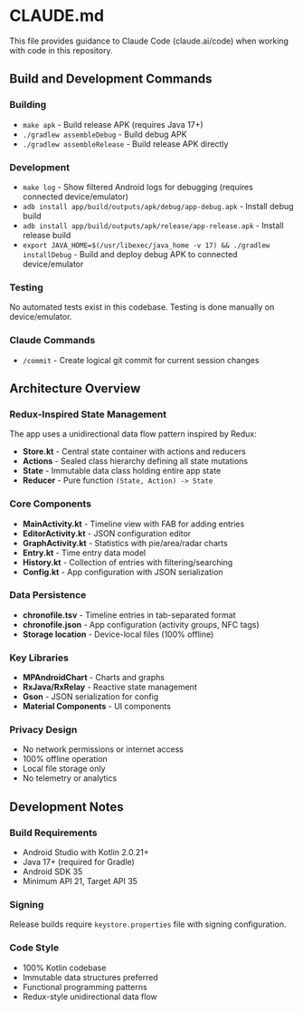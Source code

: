 # CLAUDE.md

This file provides guidance to Claude Code (claude.ai/code) when working with code in this repository.

## Build and Development Commands

### Building
- `make apk` - Build release APK (requires Java 17+)
- `./gradlew assembleDebug` - Build debug APK
- `./gradlew assembleRelease` - Build release APK directly

### Development
- `make log` - Show filtered Android logs for debugging (requires connected device/emulator)
- `adb install app/build/outputs/apk/debug/app-debug.apk` - Install debug build
- `adb install app/build/outputs/apk/release/app-release.apk` - Install release build
- `export JAVA_HOME=$(/usr/libexec/java_home -v 17) && ./gradlew installDebug` - Build and deploy debug APK to connected device/emulator

### Testing
No automated tests exist in this codebase. Testing is done manually on device/emulator.

### Claude Commands
- `/commit` - Create logical git commit for current session changes

## Architecture Overview

### Redux-Inspired State Management
The app uses a unidirectional data flow pattern inspired by Redux:

- **Store.kt** - Central state container with actions and reducers
- **Actions** - Sealed class hierarchy defining all state mutations
- **State** - Immutable data class holding entire app state
- **Reducer** - Pure function `(State, Action) -> State`

### Core Components
- **MainActivity.kt** - Timeline view with FAB for adding entries
- **EditorActivity.kt** - JSON configuration editor
- **GraphActivity.kt** - Statistics with pie/area/radar charts
- **Entry.kt** - Time entry data model
- **History.kt** - Collection of entries with filtering/searching
- **Config.kt** - App configuration with JSON serialization

### Data Persistence
- **chronofile.tsv** - Timeline entries in tab-separated format
- **chronofile.json** - App configuration (activity groups, NFC tags)
- **Storage location** - Device-local files (100% offline)

### Key Libraries
- **MPAndroidChart** - Charts and graphs
- **RxJava/RxRelay** - Reactive state management
- **Gson** - JSON serialization for config
- **Material Components** - UI components

### Privacy Design
- No network permissions or internet access
- 100% offline operation
- Local file storage only
- No telemetry or analytics

## Development Notes

### Build Requirements
- Android Studio with Kotlin 2.0.21+
- Java 17+ (required for Gradle)
- Android SDK 35
- Minimum API 21, Target API 35

### Signing
Release builds require `keystore.properties` file with signing configuration.

### Code Style
- 100% Kotlin codebase
- Immutable data structures preferred
- Functional programming patterns
- Redux-style unidirectional data flow